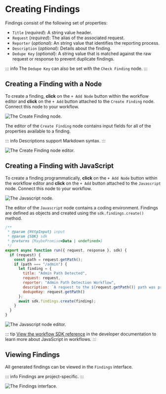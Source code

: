 # Creating Findings

Findings consist of the following set of properties:

- `Title` (_required_): A string value header.
- `Request` (_required_): The alias of the associated request.
- `Reporter` (_optional_): An string value that identifies the reporting process.
- `Description` (_optional_): Details about the finding.
- `Dedupe Key` (_optional_): A string value that is matched against the raw request or response to prevent duplicate findings.

::: info
The `Dedupe Key` can also be set with the `Check Finding` node.
:::

## Creating a Finding with a Node

To create a finding, **click** on the `+ Add Node` button within the workflow editor and **click** on the `+ Add` button attached to the `Create Finding` node. Connect this node to your workflow.

<img alt="The Create Finding node." src="/_images/workflows_create_finding_node.png" center>

The editor of the `Create Finding` node contains input fields for all of the properties available to a finding.

::: info
Descriptions support Markdown syntax.
:::

<img alt="The Create Finding node editor." src="/_images/workflows_create_finding_editor.png" center>

## Creating a Finding with JavaScript

To create a finding programmatically, **click** on the `+ Add Node` button within the workflow editor and **click** on the `+ Add` button attached to the `Javascript` node. Connect this node to your workflow.

<img alt="The Javascript node." src="/_images/workflows_finding_javascript_node.png" center>

The editor of the `Javascript` node contains a coding environment. Findings are defined as objects and created using the `sdk.findings.create()` method.

```js
/**
 * @param {HttpInput} input
 * @param {SDK} sdk
 * @returns {MaybePromise<Data | undefined>}
 */
export async function run({ request, response }, sdk) {
  if (request) {
    const path = request.getPath();
    if (path === "/admin") {
      let finding = {
        title: "Admin Path Detected",
        request: request,
        reporter: "Admin Path Detection Workflow",
        description: `A request to the ${request.getPath()} path was proxied.`,
        dedupeKey: request.getPath()
      };
      await sdk.findings.create(finding);
    }
  }
}
```

<img alt="The Javascript node editor." src="/_images/workflows_finding_javascript_node.png" center>

::: tip
[View the workflow SDK reference](https://developer.caido.io/) in the developer documentation to learn more about JavaScript in workflows.
:::

## Viewing Findings

All generated findings can be viewed in the `Findings` interface.

::: info
Findings are project-specific.
:::

<img alt="The Findings interface." src="/_images/workflows_finding.png" center>
